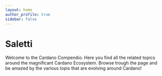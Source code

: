 ```yaml
---
layout: home
author_profile: true
sidebar: false
---
```

# Saletti
Welcome to the Cardano Compendio. Here you find all the related topics around the magnificant Cardano Ecosystem. Browse trough the page and be amazed by the various topis that are evolving around Cardano!
